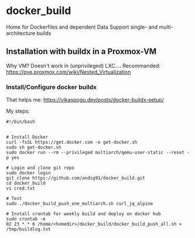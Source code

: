 # docker_build
Home for Dockerfiles and dependent Data
Support single- and multi-architecture builds



## Installation with buildx in a Proxmox-VM
Why VM? Doesn't work in (unprivileged) LXC....
Recommanded: https://pve.proxmox.com/wiki/Nested_Virtualization

### Install/Configure docker buildx
That helps me: https://vikaspogu.dev/posts/docker-buildx-setup/  

My steps:
```
#!/bin/bash


# Install Docker
curl -fsSL https://get.docker.com -o get-docker.sh
sudo sh get-docker.sh
sudo docker run --rm --privileged multiarch/qemu-user-static --reset -p yes

# Login and clone git repo
sudo docker login
git clone https://github.com/andig91/docker_build.git
cd docker_build
vi cred.txt

# Test
sudo ./docker_build_push_one_multiarch.sh curl_jq_alpine

# Install crontab for weekly build and deploy on docker hub
sudo crontab -e
02 23 * * 6 /home/<homedir>/docker_build/docker_build_push_all.sh > /tmp/buildlog.txt
```
